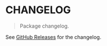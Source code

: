# CHANGELOG

> Package changelog.

See [GitHub Releases](https://github.com/stdlib-js/stats-base-dists-laplace-quantile/releases) for the changelog.